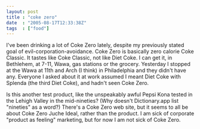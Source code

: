 ```yaml
---
layout: post
title : "coke zero"
date  : "2005-08-17T12:33:38Z"
tags  : ["food"]
---
```

I've been drinking a lot of Coke Zero lately, despite my previously stated goal of evil-corporation-avoidance.  Coke Zero is basically zero calorie Coke Classic.  It tastes like Coke Classic, not like Diet Coke.  I can get it, in Bethlehem, at 7-11, Wawa, gas stations or the grocery.  Yesterday I stopped at the Wawa at 11th and Arch (I think) in Philadelphia and they didn't have any. Everyone I asked about it at work assumed I meant Diet Coke with Splenda (the third Diet Coke), and hadn't seen Coke Zero.

Is this another test product, like the unspeakably awful Pepsi Kona tested in the Lehigh Valley in the mid-nineties?  (Why doesn't Dictionary.app list "nineties" as a word?)  There's a Coke Zero web site, but it seems to all be about Coke Zero Juche Ideal, rather than the product.  I am sick of corporate "product as feeling" marketing, but for now I am not sick of Coke Zero. 
